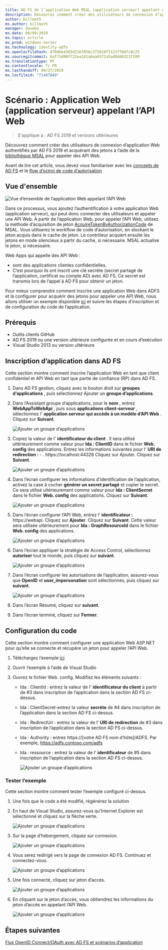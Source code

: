 ```yaml
---
title: AD FS de l’application Web MSAL (application serveur) appelant des API Web
description: Découvrez comment créer des utilisateurs de connexion d’application Web authentifiés par AD FS 2019.
author: billmath
ms.author: billmath
manager: daveba
ms.date: 08/09/2019
ms.topic: article
ms.prod: windows-server
ms.technology: identity-adfs
ms.openlocfilehash: 870dbb4303d216f05bc372610f3121ff08fc8c25
ms.sourcegitcommit: 6aff3d88ff22ea141a6ea6572a5ad8dd6321f199
ms.translationtype: MT
ms.contentlocale: fr-FR
ms.lasthandoff: 09/27/2019
ms.locfileid: "71407849"
---
```

# <a name="scenario-web-app-server-app-calling-web-api"></a>Scénario : Application Web (application serveur) appelant l’API Web 
>S'applique à : AD FS 2019 et versions ultérieures 
 
Découvrez comment créer des utilisateurs de connexion d’application Web authentifiés par AD FS 2019 et acquérant des jetons à l’aide de la [bibliothèque MSAL](https://github.com/AzureAD/microsoft-authentication-library-for-dotnet/wiki) pour appeler des API Web.  
 
Avant de lire cet article, vous devez vous familiariser avec les [concepts de AD FS](../ad-fs-openid-connect-oauth-concepts.md) et le [flow d’octroi de code d’autorisation](../../overview/ad-fs-openid-connect-oauth-flows-scenarios.md#authorization-code-grant-flow)
 
## <a name="overview"></a>Vue d'ensemble 
 
![Vue d’ensemble de l’application Web appelant l’API Web](media/adfs-msal-web-app-web-api/webapp1.png)

Dans ce processus, vous ajoutez l’authentification à votre application Web (application serveur), qui peut donc connecter des utilisateurs et appeler une API Web. À partir de l’application Web, pour appeler l’API Web, utilisez la méthode d’acquisition de jeton [AcquireTokenByAuthorizationCode](https://docs.microsoft.com/en-us/dotnet/api/microsoft.identity.client.acquiretokenbyauthorizationcodeparameterbuilder?view=azure-dotnet) de MSAL. Vous utiliserez le workflow de code d’autorisation, en stockant le jeton acquis dans le cache de jeton. Le contrôleur acquiert ensuite les jetons en mode silencieux à partir du cache, si nécessaire. MSAL actualise le jeton, si nécessaire. 

Web Apps qui appelle des API Web : 


- sont des applications clientes confidentielles. 
- C’est pourquoi ils ont inscrit une clé secrète (secret partagé de l’application, certificat ou compte AD) avec AD FS. Ce secret est transmis lors de l’appel à AD FS pour obtenir un jeton.  

Pour mieux comprendre comment inscrire une application Web dans ADFS et la configurer pour acquérir des jetons pour appeler une API Web, nous allons utiliser un exemple disponible [ici](https://github.com/microsoft/adfs-sample-msal-dotnet-webapp-to-webapi) et suivre les étapes d’inscription et de configuration du code de l’application.  

 
## <a name="pre-requisites"></a>Prérequis 

- Outils clients GitHub 
- AD FS 2019 ou une version ultérieure configurée et en cours d’exécution 
- Visual Studio 2013 ou version ultérieure 
 
## <a name="app-registration-in-ad-fs"></a>Inscription d’application dans AD FS 
Cette section montre comment inscrire l’application Web en tant que client confidentiel et API Web en tant que partie de confiance (RP) dans AD FS. 

  1. Dans AD FS gestion, cliquez avec le bouton droit sur **groupes d’applications** , puis sélectionnez Ajouter un **groupe d’applications**.  
  2. Dans l’Assistant groupe d’applications, pour le **nom** , entrez **WebAppToWebApi** , puis sous **applications client-serveur** , sélectionnez l' **application serveur qui accède à un modèle d’API Web** . Cliquez sur **Suivant**.  
  
      ![Ajouter un groupe d’applications](media/adfs-msal-web-app-web-api/webapp2.png)
  
  3. Copiez la valeur de l' **identificateur du client** . Il sera utilisé ultérieurement comme valeur pour **Ida : ClientID** dans le fichier **Web. config** des applications. Entrez les informations suivantes pour l' **URI de redirection :**  - . https://localhost:44326 Cliquez sur Ajouter. Cliquez sur **Suivant**. 
  
      ![Ajouter un groupe d’applications](media/adfs-msal-web-app-web-api/webapp3.png)
  
  4. Dans l’écran configurer les informations d’identification de l’application, activez la case à cocher **générer un secret partagé** et copier le secret. Ce sera utilisé ultérieurement comme valeur pour **Ida : ClientSecret** dans le fichier **Web. config** des applications. Cliquez sur **Suivant**.  
  
      ![Ajouter un groupe d’applications](media/adfs-msal-web-app-web-api/webapp4.png)
  
  5. Dans l’écran configurer l’API Web, entrez l' **identificateur :** https://webapi. Cliquez sur **Ajouter**. Cliquez sur **Suivant**. Cette valeur sera utilisée ultérieurement pour **Ida : GraphResourceId** dans le fichier **Web. config** des applications. 
  
      ![Ajouter un groupe d’applications](media/adfs-msal-web-app-web-api/webapp5.png)
  
  6. Dans l’écran appliquer la stratégie de Access Control, sélectionnez **autoriser** tout le monde, puis cliquez sur **suivant**. 
  
      ![Ajouter un groupe d’applications](media/adfs-msal-web-app-web-api/webapp6.png)
  
  7. Dans l’écran configurer les autorisations de l’application, assurez-vous que **OpenID** et **user_impersonation** sont sélectionnés, puis cliquez sur **suivant**. 
  
      ![Ajouter un groupe d’applications](media/adfs-msal-web-app-web-api/webapp7.png)
  
  8. Dans l’écran Résumé, cliquez sur **suivant**. 
  
  9. Dans l’écran terminé, cliquez sur **Fermer**.



## <a name="code-configuration"></a>Configuration du code 

Cette section montre comment configurer une application Web ASP.NET pour qu’elle se connecte et récupère un jeton pour appeler l’API Web. 

  1. Téléchargez l’exemple [ici](https://github.com/microsoft/adfs-sample-msal-dotnet-webapp-to-webapi)   
  
  2. Ouvrir l’exemple à l’aide de Visual Studio 
  
  3. Ouvrez le fichier Web. config. Modifiez les éléments suivants : 
       - Ida : ClientId : entrez la valeur de l' **identificateur du client** à partir de #3 dans inscription de l’application dans la section AD FS ci-dessus. 
       - Ida : ClientSecret-entrez la valeur **secrète** de #4 dans inscription de l’application dans la section AD FS ci-dessus. 
       - Ida : RedirectUri : entrez la valeur de l' **URI de redirection** de #3 dans inscription de l’application dans la section AD FS ci-dessus. 
       - Ida : Authority : entrez https://[votre AD FS nom d’hôte]/ADFS. Par exemple, https://adfs.contoso.com/adfs 
       - Ida : ressource : entrez la valeur de l' **identificateur** de #5 dans inscription de l’application dans la section AD FS ci-dessus. 
      
          ![Ajouter un groupe d’applications](media/adfs-msal-web-app-web-api/webapp8.png)
 
 
### <a name="test-the-sample"></a>Tester l’exemple 
Cette section montre comment tester l’exemple configuré ci-dessus. 

  1. Une fois que le code a été modifié, régénérez la solution 
  
  2. En haut de Visual Studio, assurez-vous qu’Internet Explorer est sélectionné et cliquez sur la flèche verte. 
  
      ![Ajouter un groupe d’applications](media/adfs-msal-web-app-web-api/webapp9.png)

  3. Sur la page d’hébergement, cliquez sur connexion. 
  
      ![Ajouter un groupe d’applications](media/adfs-msal-web-app-web-api/webapp10.png)

  4. Vous serez redirigé vers la page de connexion AD FS. Continuez et connectez-vous. 
  
      ![Ajouter un groupe d’applications](media/adfs-msal-web-app-web-api/webapp11.png)

  5. Une fois connecté, cliquez sur jeton d’accès.  
  
      ![Ajouter un groupe d’applications](media/adfs-msal-web-app-web-api/webapp12.png)

  6. En cliquant sur le jeton d’accès, vous obtiendrez les informations du jeton d’accès en appelant l’API Web. 
  
      ![Ajouter un groupe d’applications](media/adfs-msal-web-app-web-api/webapp13.png)
 
 ## <a name="next-steps"></a>Étapes suivantes
[Flux OpenID Connect/OAuth avec AD FS et scénarios d’application](../../overview/ad-fs-openid-connect-oauth-flows-scenarios.md)
 